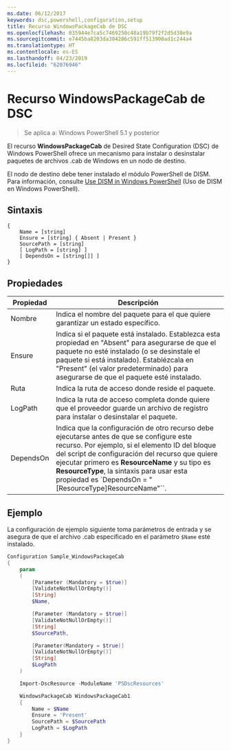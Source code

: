 ```yaml
---
ms.date: 06/12/2017
keywords: dsc,powershell,configuration,setup
title: Recurso WindowsPackageCab de DSC
ms.openlocfilehash: 035944e7ca5c7469250c48a19b79f2f2d5d38e9a
ms.sourcegitcommit: e7445ba8203da304286c591ff513900ad1c244a4
ms.translationtype: HT
ms.contentlocale: es-ES
ms.lasthandoff: 04/23/2019
ms.locfileid: "62076946"
---
```

# <a name="dsc-windowspackagecab-resource"></a>Recurso WindowsPackageCab de DSC

> Se aplica a: Windows PowerShell 5.1 y posterior

El recurso **WindowsPackageCab** de Desired State Configuration (DSC) de Windows PowerShell ofrece un mecanismo para instalar o desinstalar paquetes de archivos .cab de Windows en un nodo de destino.

El nodo de destino debe tener instalado el módulo PowerShell de DISM. Para información, consulte [Use DISM in Windows PowerShell](https://msdn.microsoft.com/en-us/windows/hardware/commercialize/manufacture/desktop/use-dism-in-windows-powershell-s14) (Uso de DISM en Windows PowerShell).


## <a name="syntax"></a>Sintaxis

```
{
    Name = [string]
    Ensure = [string] { Absent | Present }
    SourcePath = [string]
    [ LogPath = [string] ]
    [ DependsOn = [string[]] ]
}
```

## <a name="properties"></a>Propiedades

|  Propiedad  |  Descripción   |
|---|---|
| Nombre| Indica el nombre del paquete para el que quiere garantizar un estado específico.|
| Ensure| Indica si el paquete está instalado. Establezca esta propiedad en "Absent" para asegurarse de que el paquete no esté instalado (o se desinstale el paquete si está instalado). Establézcala en "Present" (el valor predeterminado) para asegurarse de que el paquete esté instalado.|
| Ruta| Indica la ruta de acceso donde reside el paquete.|
| LogPath| Indica la ruta de acceso completa donde quiere que el proveedor guarde un archivo de registro para instalar o desinstalar el paquete.|
| DependsOn | Indica que la configuración de otro recurso debe ejecutarse antes de que se configure este recurso. Por ejemplo, si el elemento ID del bloque del script de configuración del recurso que quiere ejecutar primero es **ResourceName** y su tipo es **ResourceType**, la sintaxis para usar esta propiedad es `DependsOn = "[ResourceType]ResourceName"``.|

## <a name="example"></a>Ejemplo

La configuración de ejemplo siguiente toma parámetros de entrada y se asegura de que el archivo .cab especificado en el parámetro `$Name` esté instalado.

```powershell
Configuration Sample_WindowsPackageCab
{
    param
    (
        [Parameter (Mandatory = $true)]
        [ValidateNotNullOrEmpty()]
        [String]
        $Name,

        [Parameter (Mandatory = $true)]
        [ValidateNotNullOrEmpty()]
        [String]
        $SourcePath,

        [Parameter(Mandatory = $true)]
        [ValidateNotNullOrEmpty()]
        [String]
        $LogPath
    )

    Import-DscResource -ModuleName 'PSDscResources'

    WindowsPackageCab WindowsPackageCab1
    {
        Name = $Name
        Ensure = 'Present'
        SourcePath = $SourcePath
        LogPath = $LogPath
    }
}
```